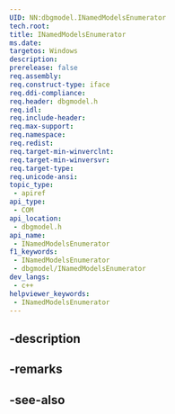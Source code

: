 ```yaml
---
UID: NN:dbgmodel.INamedModelsEnumerator
tech.root: 
title: INamedModelsEnumerator
ms.date: 
targetos: Windows
description: 
prerelease: false
req.assembly: 
req.construct-type: iface
req.ddi-compliance: 
req.header: dbgmodel.h
req.idl: 
req.include-header: 
req.max-support: 
req.namespace: 
req.redist: 
req.target-min-winverclnt: 
req.target-min-winversvr: 
req.target-type: 
req.unicode-ansi: 
topic_type:
 - apiref
api_type:
 - COM
api_location:
 - dbgmodel.h
api_name:
 - INamedModelsEnumerator
f1_keywords:
 - INamedModelsEnumerator
 - dbgmodel/INamedModelsEnumerator
dev_langs:
 - c++
helpviewer_keywords:
 - INamedModelsEnumerator
---
```


## -description

## -remarks

## -see-also

